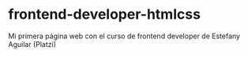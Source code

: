 # frontend-developer-htmlcss
Mi primera página web con el curso de frontend developer de Estefany Aguilar (Platzi)
